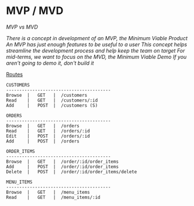 # MVP / MVD 
*MVP vs MVD*

*There is a concept in development of an MVP, the Minimum Viable Product
An MVP has just enough features to be useful to a user
This concept helps streamline the development process and help keep the team on target
For mid-terms, we want to focus on the MVD, the Minimum Viable Demo
If you aren't going to demo it, don't build it*

[Routes](https://github.com/rlitoncs/food-pick-up-ordering/blob/master/planning/routes/routes.md)

```
CUSTOMERS
----------------------------------------
Browse  |   GET   |  /customers           
Read    |   GET   |  /customers/:id
Add     |   POST  |  /customers (S)

ORDERS
----------------------------------------
Browse  |   GET   |  /orders           
Read    |   GET   |  /orders/:id
Edit    |   POST  |  /orders/:id
Add     |   POST  |  /orders

ORDER_ITEMS
----------------------------------------
Browse  |   GET   |  /order/:id/order_items           
Add     |   POST  |  /order/:id/order_items 
Delete  |   POST  |  /order/:id/order_items/delete 

MENU_ITEMS
----------------------------------------
Browse  |   GET   |  /menu_items          
Read    |   GET   |  /menu_items/:id

```